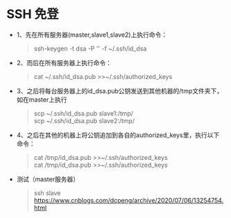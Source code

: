 # SSH 免登

* 1、先在所有服务器(master,slave1,slave2)上执行命令：

  > ssh-keygen -t dsa -P '' -f ~/.ssh/id_dsa
  
* 2、而后在所有服务器上执行命令：

  > cat ~/.ssh/id_dsa.pub >>~/.ssh/authorized_keys

* 3、之后将每台服务器上的id_dsa.pub公钥发送到其他机器的/tmp文件夹下，如在master上执行

  > scp ~/.ssh/id_dsa.pub slave1:/tmp/  
  > scp ~/.ssh/id_dsa.pub slave2:/tmp/

* 4、之后在其他的机器上将公钥追加到各自的authorized_keys里，执行以下命令：

  > cat /tmp/id_dsa.pub >>~/.ssh/authorized_keys  
  > cat /tmp/id_dsa.pub >>~/.ssh/authorized_keys

* 测试（master服务器）

  > ssh slave  
  > https://www.cnblogs.com/dcpeng/archive/2020/07/06/13254754.html